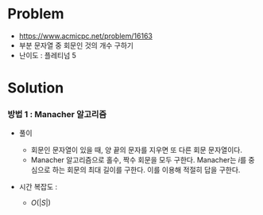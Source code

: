 # Problem
* https://www.acmicpc.net/problem/16163
* 부분 문자열 중 회문인 것의 개수 구하기
* 난이도 : 플레티넘 5

# Solution

### 방법 1 : Manacher 알고리즘
* 풀이
  * 회문인 문자열이 있을 때, 양 끝의 문자를 지우면 또 다른 회문 문자열이다.
  * Manacher 알고리즘으로 홀수, 짝수 회문을 모두 구한다. Manacher는 $i$를 중심으로 하는 회문의 최대 길이를 
  구한다. 이를 이용해 적절히 답을 구한다.

* 시간 복잡도 :
  * $O(|S|)$
<br></br>
